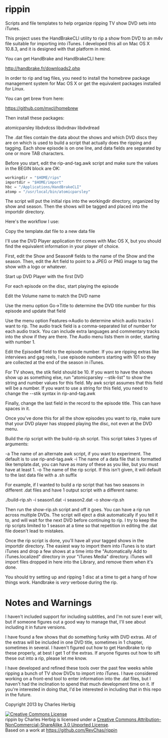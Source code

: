 rippin
======

Scripts and file templates to help organize ripping TV show DVD sets into iTunes.

This project uses the HandBrakeCLI utility to rip a show from DVD to an m4v file suitable for importing into iTunes. I developed this all on Mac OS X 10.8.3, and it is designed with that platform in mind.

You can get HandBrake and HandBrakeCLI here:

http://handbrake.fr/downloads2.php

In order to rip and tag files, you need to install the homebrew package management system for Mac OS X or get the equivalent packages installed for Linux.

You can get brew from here:

https://github.com/mxcl/homebrew

Then install these packages:

atomicparsley
libdvdcss
libdvdnav
libdvdread

The .dat files contain the data about the shows and which DVD discs they are on which is used to build a script that actually does the ripping and tagging. Each show episode is on one line, and data fields are separated by one or more TAB characters.

Before you start, edit the rip-and-tag.awk script and make sure the values in the BEGIN block are OK:

```awk
workingdir = "$HOME/rips"
importdir = "$HOME/import"
hbc = "/Applications/HandBrakeCLI"
atomp = "/usr/local/bin/atomicparsley"
```

The script will put the initial rips into the workingdir directory, organized by show and season. Then the shows will be tagged and placed into the importdir directory.

Here's the workflow I use:

Copy the template.dat file to a new data file

I'll use the DVD Player application tht comes with Mac OS X, but you should find the equivalent information in your player of choice.

First, edit the Show and Season# fields to the name of the Show and the season. Then, edit the Art field to point to a JPEG or PNG image to tag the show with a logo or whatever.

Start up DVD Player with the first DVD

For each episode on the disc, start playing the episode

Edit the Volume name to match the DVD name

Use the menu option Go->Title to determine the DVD title number for this episode and update that field

Use the menu option Features->Audio to determine which audio tracks I want to rip. The audio track field is a comma-separated list of number for each audio track. You can include extra languages and commentary tracks into the show if they are there. The Audio menu lists them in order, starting with number 1.

Edit the Episode# field to the episode number. If you are ripping extras like interviews and gag reels, I use episode numbers starting with 101 so they are collected at the end of the season in iTunes.

For TV shows, the stik field should be 10. If you want to have the shows show up as something else, run "atomicparsley --stik-list" to show the string and number values for this field. My awk script assumes that this field will be a number. If you want to use a string for this field, you need to change the --stik syntax in rip-and-tag.awk

Finally, change the last field in the record to the episode title. This can have spaces in it.

Once you've done this for all the show episodes you want to rip, make sure that your DVD player has stopped playing the disc, not even at the DVD menu.

Build the rip script with the build-rip.sh script. This script takes 3 types of arguments:

-a The name of an alternate awk script, if you want to experiment. The default is to use rip-and-tag.awk
-i The name of a data file that is formatted like template.dat, you can have as many of these as you like, but you must have at least 1.
-o The name of the rip script. If this isn't given, it will default to the last data file with a .sh suffix

For example, if I wanted to build a rip script that has two seasons in different .dat files and have 1 output script with a different name:

./build-rip.sh -i season1.dat -i season2.dat -o show-rip.sh

Then run the show-rip.sh script and off it goes. You can have a rip run across multiple DVDs. The script will eject a disk automatically if you tell it to, and will wait for the next DVD before continuing to rip. I try to keep the rip scripts limited to 1 season at a time so that repetition in editing the .dat file doesn't lead to mistakes.

Once the rip script is done, you'll have all your tagged shows in the importdir directory. The easiest way to import them into iTunes is to start iTunes and drop a few shows at a time into the "Automatically Add to iTunes.localized" directory in your "iTunes Media" directory. iTunes will import files dropped in here into the Library, and remove them when it's done.

You should try setting up and ripping 1 disc at a time to get a hang of how things work. Handbrake is *very* verbose during the rip.

Notes and Warnings
==================

I haven't included support for including subtitles, and I'm not sure I ever will, but if someone figures out a good way to manage that, I'll see about including it in future versions.

I have found a few shows that do something funky with DVD extras. All of the extras will be included in one DVD title, sometimes in 1 chapter, sometimes in several. I haven't figured out how to get Handbrake to rip these properly, at best I get 1 of the extras. If anyone figures out how to sift these out into a rip, please let me know.

I have developed and refined these tools over the past few weeks while ripping a bunch of TV show DVDs to import into iTunes. I have considered working on a front-end tool to enter information into the .dat files, but I haven't had the inclination to spend that much development time on it. If you're interested in doing that, I'd be interested in including that in this repo in the future.


Copyright 2013 by Charles Herbig

<a rel="license" href="http://creativecommons.org/licenses/by-nc-sa/3.0/deed.en_US"><img alt="Creative Commons License" style="border-width:0" src="http://i.creativecommons.org/l/by-nc-sa/3.0/88x31.png" /></a><br /><span xmlns:dct="http://purl.org/dc/terms/" property="dct:title">rippin</span> by <span xmlns:cc="http://creativecommons.org/ns#" property="cc:attributionName">Charles Herbig</span> is licensed under a <a rel="license" href="http://creativecommons.org/licenses/by-nc-sa/3.0/deed.en_US">Creative Commons Attribution-NonCommercial-ShareAlike 3.0 Unported License</a>.<br />Based on a work at <a xmlns:dct="http://purl.org/dc/terms/" href="https://github.com/RevChas/rippin" rel="dct:source">https://github.com/RevChas/rippin</a>
